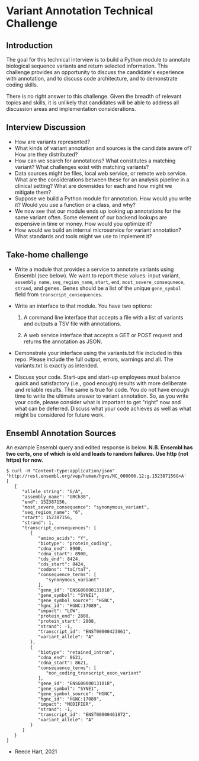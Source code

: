 # Variant Annotation Technical Challenge

## Introduction

The goal for this technical interview is to build a Python module to
annotate biological sequence variants and return selected
information. This challenge provides an opportunity to discuss the
candidate's experience with annotation, and to discuss code
architecture, and to demonstrate coding skills.

There is no right answer to this challenge. Given the breadth of
relevant topics and skills, it is unlikely that candidates will be
able to address all discussion areas and implementation
considerations.

## Interview Discussion

* How are variants represented?
* What kinds of variant annotation and sources is the candidate aware
  of? How are they distributed?
* How can we search for annotations? What constitutes a matching
  variant? What challenges exist with matching variants?
* Data sources might be files, local web service, or remote web
  service. What are the considerations between these for an analysis
  pipeline in a clinical setting?  What are downsides for each and how
  might we mitigate them?
* Suppose we build a Python module for annotation.  How would you
  write it?  Would you use a function or a class, and why?
* We now see that our module ends up looking up annotations for the
  same variant often.  Some element of our backend lookups are
  expensive in time or money.  How would you optimize it?
* How would we build an internal microservice for variant annotation?
  What standards and tools might we use to implement it?


## Take-home challenge

* Write a module that provides a service to annotate variants using
  Ensembl (see below).  We want to report these values: input variant,
  `assembly name`, `seq_region_name`, `start`, `end`,
  `most_severe_consequnece`, `strand`, and genes. Genes should be a
  list of the unique `gene_symbol` field from
  `transcript_consequences`.

* Write an interface to that module.  You have two options:

  1. A command line interface that accepts a file with a list of
	 variants and outputs a TSV file with annotations.
  
  2. A web service interface that accepts a GET or POST request and
     returns the annotation as JSON.

* Demonstrate your interface using the variants.txt file included in
  this repo.  Please include the full output, errors, warnings and
  all.  The variants.txt is exactly as intended.

* Discuss your code. Start-ups and start-up employees must balance
  quick and satisfactory (i.e., good enough) results with more
  deliberate and reliable results. The same is true for code.  You do
  not have enough time to write the ultimate answer to variant
  annotation. So, as you write your code, please consider what is
  important to get "right" now and what can be deferred.  Discuss what
  your code achieves as well as what might be considered for future
  work.


## Ensembl Annotation Sources

An example Ensembl query and edited response is below.  **N.B. Ensembl
has two certs, one of which is old and leads to random failures. Use
http (not https) for now.**
  
  ```
  $ curl -H "Content-type:application/json" 'http://rest.ensembl.org/vep/human/hgvs/NC_000006.12:g.152387156G>A'
  [
     {
        "allele_string": "G/A",
        "assembly_name": "GRCh38",
        "end": 152387156,
        "most_severe_consequence": "synonymous_variant",
        "seq_region_name": "6",
        "start": 152387156,
        "strand": 1,
        "transcript_consequences": [
           {
              "amino_acids": "Y",
              "biotype": "protein_coding",
              "cdna_end": 8900,
              "cdna_start": 8900,
              "cds_end": 8424,
              "cds_start": 8424,
              "codons": "taC/taT",
              "consequence_terms": [
                 "synonymous_variant"
              ],
              "gene_id": "ENSG00000131018",
              "gene_symbol": "SYNE1",
              "gene_symbol_source": "HGNC",
              "hgnc_id": "HGNC:17089",
              "impact": "LOW",
              "protein_end": 2808,
              "protein_start": 2808,
              "strand": -1,
              "transcript_id": "ENST00000423061",
              "variant_allele": "A"
           },
           {
              "biotype": "retained_intron",
              "cdna_end": 8621,
              "cdna_start": 8621,
              "consequence_terms": [
                 "non_coding_transcript_exon_variant"
              ],
              "gene_id": "ENSG00000131018",
              "gene_symbol": "SYNE1",
              "gene_symbol_source": "HGNC",
              "hgnc_id": "HGNC:17089",
              "impact": "MODIFIER",
              "strand": -1,
              "transcript_id": "ENST00000461872",
              "variant_allele": "A"
           }
        ]
     }
  ]
  ```




- Reece Hart, 2021
